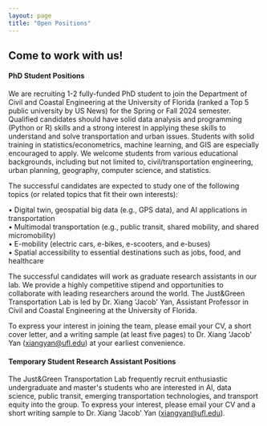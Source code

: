 ```yaml
---
layout: page
title: "Open Positions"
---
```


## Come to work with us!

#### PhD Student Positions

We are recruiting 1-2 fully-funded PhD student to join the Department of Civil and Coastal Engineering at the University of Florida (ranked a Top 5 public university by US News) for the Spring or Fall 2024 semester. Qualified candidates should have solid data analysis and programming (Python or R) skills and a strong interest in applying these skills to understand and solve transportation and urban issues. Students with solid training in statistics/econometrics, machine learning, and GIS are especially encouraged to apply. We welcome students from various educational backgrounds, including but not limited to, civil/transportation engineering, urban planning, geography, computer science, and statistics.
&nbsp;

The successful candidates are expected to study one of the following topics (or related topics that fit their own interests):

•	Digital twin, geospatial big data (e.g., GPS data), and AI applications in transportation<br/>
•	Multimodal transportation (e.g., public transit, shared mobility, and shared micromobility)<br/>
• E-mobility (electric cars, e-bikes, e-scooters, and e-buses) <br/>
•	Spatial accessibility to essential destinations such as jobs, food, and healthcare
&nbsp;

The successful candidates will work as graduate research assistants in our lab. We provide a highly competitive stipend and opportunities to collaborate with leading researchers around the world. The Just&Green Transportation Lab is led by Dr. Xiang 'Jacob' Yan, Assistant Professor in Civil and Coastal Engineering at the University of Florida. 
&nbsp;

To express your interest in joining the team, please email your CV, a short cover letter, and a writing sample (at least five pages) to Dr. Xiang 'Jacob' Yan (xiangyan@ufl.edu) at your earliest convenience.  


#### Temporary Student Research Assistant Positions

The Just&Green Transportation Lab frequently recruit enthusiastic undergraduate and master's students who are interested in AI, data science, public transit, emerging transportation technologies, and transport equity into the group. To express your interest, please email your CV and a short writing sample to Dr. Xiang 'Jacob' Yan (xiangyan@ufl.edu).
